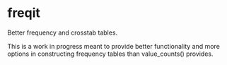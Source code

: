 # freqit
Better frequency and crosstab tables.

This is a work in progress meant to provide better functionality and more options in constructing frequency tables than value_counts() provides.
